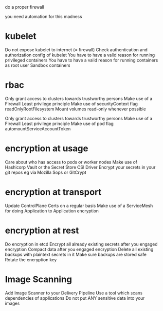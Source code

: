 do a proper firewall

you need automation for this madness

# kubelet
Do not expose kubelet to internet (= firewall)
Check authentication and authorization config of kubelet
You have to have a valid reason for running privileged containers
You have to have a valid reason for running containers as root user
Sandbox containers

# rbac
Only grant access to clusters towards trustworthy persons
Make use of a Firewall
Least privilege principle
Make use of securityContext flag readOnlyRootFilesystem
Mount volumes read-only whenever possible

Only grant access to clusters towards trustworthy persons
Make use of a Firewall
Least privilege principle
Make use of pod flag automountServiceAccountToken


# encryption at usage
Care about who has access to pods or worker nodes
Make use of Hashicorp Vault or the Secret Store CSI Driver
Encrypt your secrets in your git repos eg via Mozilla Sops or GitCrypt

# encryption at transport
Update ControlPlane Certs on a regular basis
Make use of a ServiceMesh for doing Application to Application encryption

# encryption at rest
Do encryption in etcd
Encrypt all already existing secrets after you engaged encryption
Compact data after you engaged encryption
Delete all existing backups with plaintext secrets in it
Make sure backups are stored safe
Rotate the encryption key

# Image Scanning
Add Image Scanner to your Delivery Pipeline
Use a tool which scans dependencies of applications
Do not put ANY sensitive data into your images

